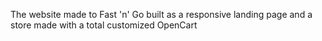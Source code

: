 The website made to Fast 'n' Go built as a responsive landing page and a store made with a total customized OpenCart
